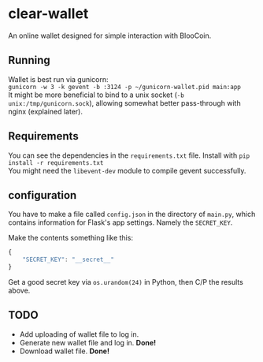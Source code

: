 clear-wallet
============

An online wallet designed for simple interaction with BlooCoin.

Running
-------
Wallet is best run via gunicorn:  
`gunicorn -w 3 -k gevent -b :3124 -p ~/gunicorn-wallet.pid main:app`  
It might be more beneficial to bind to a unix socket (`-b unix:/tmp/gunicorn.sock`), allowing somewhat better pass-through with nginx (explained later).

Requirements
------------
You can see the dependencies in the `requirements.txt` file. Install with `pip install -r requirements.txt`  
You might need the `libevent-dev` module to compile gevent successfully.

configuration
-------------

You have to make a file called `config.json` in the directory of `main.py`, which
contains information for Flask's app settings. Namely the `SECRET_KEY`.

Make the contents something like this:
```javascript
{
    "SECRET_KEY": "__secret__"
}
```

Get a good secret key via `os.urandom(24)` in Python, then C/P the results above.

TODO
----

+ Add uploading of wallet file to log in.
+ Generate new wallet file and log in. __Done!__
+ Download wallet file. __Done!__